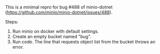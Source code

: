 This is a minimal repro for bug #488 of minio-dotnet (https://github.com/minio/minio-dotnet/issues/488).

Steps:
1. Run minio on docker with default settings.
2. Create an empty bucket named "bug".
3. Run code. The line that requests object list from the bucket throws an error.
